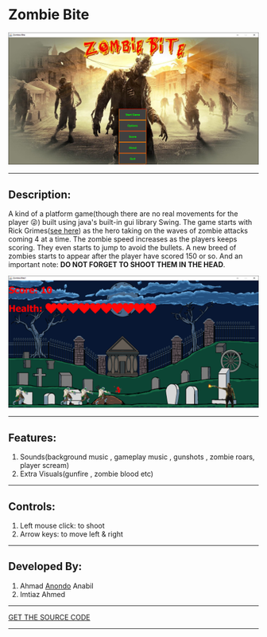 # **Zombie Bite** 

![Opening Screen](https://github.com/Anondo/Java-Zombie-Bite-Project/blob/master/Screenshots/opening.png)
<hr>

## **Description:**
A kind of a platform game(though there are no real movements for the player :stuck_out_tongue_winking_eye:) built using 
java's built-in gui library Swing. The game starts with Rick Grimes([see here](https://en.wikipedia.org/wiki/Rick_Grimes)) as the 
hero taking on the waves of zombie attacks coming 4 at a time. The zombie speed increases as the players keeps scoring. They even 
starts to jump to avoid the bullets. A new breed of zombies starts to appear after the player have scored 150 or so. And an important
note: **DO NOT FORGET TO SHOOT THEM IN THE HEAD**.

![Game Play](https://github.com/Anondo/Java-Zombie-Bite-Project/blob/master/Screenshots/gameplay.png)
<hr>

## **Features:**
1. Sounds(background music , gameplay music , gunshots , zombie roars,  player scream)
1. Extra Visuals(gunfire , zombie blood etc)
<hr>

## **Controls:**
1. Left mouse click: to shoot
1. Arrow keys: to move left & right
<hr>

## **Developed By:**
1. Ahmad [Anondo](https://github.com/Anondo) Anabil
1. Imtiaz Ahmed
<hr>

[GET THE SOURCE CODE](https://github.com/Anondo/Java-Zombie-Bite-Project/archive/master.zip)<hr>
